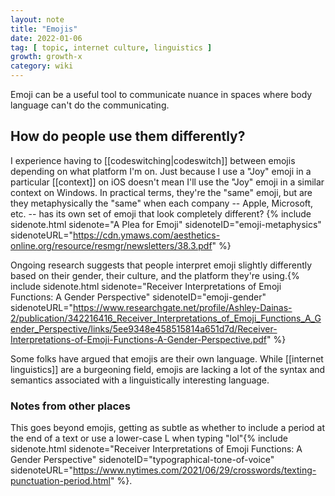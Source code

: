 ```yaml
---
layout: note
title: "Emojis"
date: 2022-01-06
tag: [ topic, internet culture, linguistics ]
growth: growth-x
category: wiki
---
```


Emoji can be a useful tool to communicate nuance in spaces where body language can't do the communicating. 

## How do people use them differently?

I experience having to [[codeswitching|codeswitch]] between emojis depending on what platform I'm on. Just because I use a "Joy" emoji in a particular [[context]] on iOS doesn't mean I'll use the "Joy" emoji in a similar context on Windows. In practical terms, they're the "same" emoji, but are they metaphysically the "same" when each company -- Apple, Microsoft, etc. -- has its own set of emoji that look completely different? {% include sidenote.html sidenote="A Plea for Emoji" sidenoteID="emoji-metaphysics" sidenoteURL="https://cdn.ymaws.com/aesthetics-online.org/resource/resmgr/newsletters/38.3.pdf" %}

Ongoing research suggests that people interpret emoji slightly differently based on their gender, their culture, and the platform they're using.{% include sidenote.html sidenote="Receiver Interpretations of Emoji Functions: A Gender Perspective" sidenoteID="emoji-gender" sidenoteURL="https://www.researchgate.net/profile/Ashley-Dainas-2/publication/342216416_Receiver_Interpretations_of_Emoji_Functions_A_Gender_Perspective/links/5ee9348e458515814a651d7d/Receiver-Interpretations-of-Emoji-Functions-A-Gender-Perspective.pdf" %}

Some folks have argued that emojis are their own language. While [[internet linguistics]] are a burgeoning field, emojis are lacking a lot of the syntax and semantics associated with a linguistically interesting language. 

### Notes from other places

This goes beyond emojis, getting as subtle as whether to include a period at the end of a text or use a lower-case L when typing "lol"{% include sidenote.html sidenote="Receiver Interpretations of Emoji Functions: A Gender Perspective" sidenoteID="typographical-tone-of-voice" sidenoteURL="https://www.nytimes.com/2021/06/29/crosswords/texting-punctuation-period.html" %}. 
